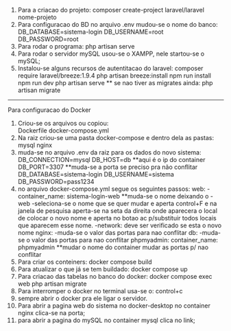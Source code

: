 1. Para a criacao do projeto: 
    composer create-project laravel/laravel nome-projeto
2. Para configuracao do BD no arquivo .env mudou-se o nome do banco: 
    DB_DATABASE=sistema-login
    DB_USERNAME=root
    DB_PASSWORD=root    
3. Para rodar o programa:
    php artisan serve
4. Para rodar o servidor mySQL usou-se o XAMPP, nele startou-se o mySQL;
5. Instalou-se alguns recursos de autentitacao do laravel:
    composer require laravel/breeze:1.9.4
    php artisan breeze:install
    npm run install
    npm run dev
    php artisan serve
** se nao tiver as migrates ainda:
    php artisan migrate
***

Para configuracao do Docker
1. Criou-se os arquivos ou copiou:    
    Dockerfile
    docker-compose.yml
2. Na raiz criou-se uma pasta docker-compose e dentro dela as pastas:
    mysql
    nginx
3. muda-se no arquivo .env da raiz para os dados do novo sistema:
    DB_CONNECTION=mysql
    DB_HOST=db           **aqui é o ip do container
    DB_PORT=3307         **muda-se a porta se preciso pra não conflitar 
    DB_DATABASE=sistema-login
    DB_USERNAME=sistema
    DB_PASSWORD=pass1234
4. no arquivo docker-compose.yml segue os seguintes passos:
    web:
        -container_name: sistema-login-web  **muda-se o nome deixando o -web
        -seleciona-se o nome que se quer mudar e aperta control+F e na janela de pesquisa aperta-se na seta da direita onde aparecera o local de colocar o novo nome e aperta no botao ac p/substituir todos locais que aparecem esse nome.
        -network: deve ser verificado se esta o novo nome
    nginx:
        -muda-se o valor das portas para nao conflitar
    db:
        -muda-se o valor das portas para nao conflitar
    phpmyadmin:
        container_name: phpmyadmin   **mudar o nome do container
        mudar as portas p/ nao conflitar
5. Para criar os conteiners:
    docker compose build
6. Para atualizar o que já se tem buildado:
    docker compose up
7. Para criacao das tabelas no banco do docker:
    docker compose exec web php artisan migrate
8. Para interromper o docker no terminal usa-se o:
    control+c
9. sempre abrir o docker pra ele ligar o servidor.
10. Para abrir a pagina web do sistema no docker-desktop no container nginx clica-se na porta;
11. para abrir a pagina do mySQL no container mysql clica no link;
